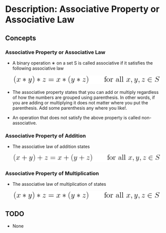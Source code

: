 # Description: Associative Property or Associative Law

## Concepts
### Associative Property or Associative Law
* A binary operation ∗ on a set S is called associative if it satisfies the following associative law

    ![Associative Property](latex/images/P005_Algebra_AssociativeProperty_01.png)
* The associative property states that you can add or multiply regardless of how the numbers are grouped using 
  parenthesis. In other words, if you are adding or multiplying it does not matter where you put the parenthesis. Add 
  some parenthesis any where you like!.
* An operation that does not satisfy the above property is called non-associative.

### Associative Property of Addition
* The associative law of addition states

    ![Associative Property of Addition](latex/images/P005_Algebra_AssociativeProperty_02_Addition.png)

### Associative Property of Multiplication
* The associative law of multiplication of states

    ![Associative Property of Multiplication](latex/images/P005_Algebra_AssociativeProperty_01.png)

## TODO
* None
